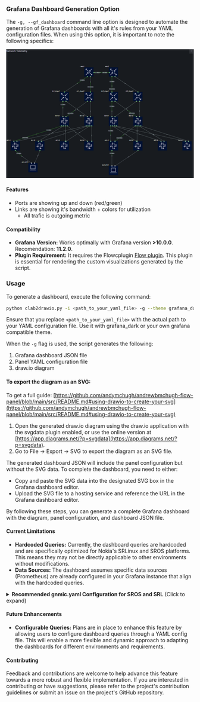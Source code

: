 ### Grafana Dashboard Generation Option

The `-g, --gf_dashboard` command line option is designed to automate the generation of Grafana dashboards with all it's rules from your YAML configuration files. When using this option, it is important to note the following specifics:

![Grafana ](img/grafana.png)

#### Features
- Ports are showing up and down (red/green)
- Links are showing it's bandwidth + colors for utilization
    - All trafic is outgoing metric

#### Compatibility
- **Grafana Version:** Works optimally with Grafana version **>10.0.0**. Recomendation: **11.2.0**.
- **Plugin Requirement:** It requires the Flowcplugin [Flow plugin](https://grafana.com/grafana/plugins/andrewbmchugh-flow-panel). This plugin is essential for rendering the custom visualizations generated by the script. 

### Usage
To generate a dashboard, execute the following command:
```bash
python clab2drawio.py -i <path_to_your_yaml_file> -g --theme grafana_dark
```
Ensure that you replace `<path_to_your_yaml_file>` with the actual path to your YAML configuration file. Use it with grafana_dark or your own grafana compatible theme.

When the `-g` flag is used, the script generates the following:
1. Grafana dashboard JSON file
2. Panel YAML configuration file
3. draw.io diagram

#### To export the diagram as an SVG:
To get a full guide: [https://github.com/andymchugh/andrewbmchugh-flow-panel/blob/main/src/README.md#using-drawio-to-create-your-svg](https://github.com/andymchugh/andrewbmchugh-flow-panel/blob/main/src/README.md#using-drawio-to-create-your-svg)
1. Open the generated draw.io diagram using the draw.io application with the svgdata plugin enabled, or use the online version at [https://app.diagrams.net/?p=svgdata](https://app.diagrams.net/?p=svgdata).
2. Go to File -> Export -> SVG to export the diagram as an SVG file.

The generated dashboard JSON will include the panel configuration but without the SVG data. To complete the dashboard, you need to either:
- Copy and paste the SVG data into the designated SVG box in the Grafana dashboard editor.
- Upload the SVG file to a hosting service and reference the URL in the Grafana dashboard editor.

By following these steps, you can generate a complete Grafana dashboard with the diagram, panel configuration, and dashboard JSON file.

#### Current Limitations
- **Hardcoded Queries:** Currently, the dashboard queries are hardcoded and are specifically optimized for Nokia's SRLinux and SROS platforms. This means they may not be directly applicable to other environments without modifications.
- **Data Sources:** The dashboard assumes specific data sources (Prometheus) are already configured in your Grafana instance that align with the hardcoded queries.

<details>
<summary><b>Recommended gnmic.yaml Configuration for SROS and SRL</b> (Click to expand)</summary>


```yaml
username: admin
password: *******
insecure: true
log: true

common_sros_subscriptions: &common_sros_subs
  insecure: true
  password: ******
  subscriptions:
      - sros-if-stats
      - sros-bgp-stats
      - sros-service-stats

common_srl_subscriptions: &common_srl_subs
  port: 57400
  skip-verify: true
  insecure: false
  password: *******
  subscriptions:
      - srl-if-stats 
      - srl-bgp
      - srl-system-performance
      - srl-routes
      - srl-bridge
      - srl-apps
      - srl-net-instance

targets:
  dc1-l1: *common_srl_subs
  dc1-l2: *common_srl_subs
  dc1-l3: *common_srl_subs
  dc1-l4: *common_srl_subs
  dc1-s1: *common_srl_subs
  dc1-s2: *common_srl_subs
  dc2-l1: *common_srl_subs
  dc2-l2: *common_srl_subs
  dc2-l3: *common_srl_subs
  dc2-l4: *common_srl_subs
  dc2-s1: *common_srl_subs
  dc2-s2: *common_srl_subs
  wan1: *common_sros_subs
  wan2: *common_sros_subs
  dc1_dcgw1: *common_sros_subs
  dc2_dcgw2: *common_sros_subs
  dc2_dcgw1: *common_sros_subs
  dc1_dcgw2: *common_sros_subs

subscriptions:
  ## SROS ###
  sros-if-stats:
    paths:
      - /state/port[port-id=*]/oper-state
      - /state/port[port-id=*]/ethernet/statistics
    mode: stream
    stream-mode: sample
    sample-interval: 1s
            
  sros-bgp-stats:
    paths:
      - /state/router[router-name=*]/bgp/statistics/peers
      - /state/router[router-name=*]/bgp/neighbor[ip-address=*]/statistics/session-state
      - /state/router[router-name=*]/bgp/neighbor[ip-address=*]/statistics/family-prefix/ipv4
      - /state/router[router-name=*]/bgp/neighbor[ip-address=*]/statistics/family-prefix/evpn
    mode: stream
    stream-mode: sample
    sample-interval: 5s

  sros-service-stats:
    paths:
      - /state/service/vpls[service-name=*]/oper-state
      - /state/service/vprn[service-name=*]/oper-state
    mode: stream
    stream-mode: sample
    sample-interval: 5s


  srl-system-performance: 
    mode: stream
    stream-mode: sample
    sample-interval: 5s
    paths: 
      - /platform/control[slot=*]/cpu[index=all]/total
      - /platform/control[slot=*]/memory
  srl-if-stats:
    mode: stream
    stream-mode: sample
    sample-interval: 3s
    paths: 
      - /interface[name=ethernet-1/*]/oper-state
      - /interface[name=ethernet-1/*]/statistics
      - /interface[name=ethernet-1/*]/traffic-rate
  srl-routes:
    mode: stream
    stream-mode: sample
    sample-interval: 5s
    paths:
      - /network-instance[name=*]/route-table/ipv4-unicast/statistics/
      - /network-instance[name=*]/route-table/ipv6-unicast/statistics/
  srl-bgp:
    mode: stream
    stream-mode: sample
    sample-interval: 5s
    paths:
      - /network-instance[name=*]/protocols/bgp/statistics
  srl-bridge:
    mode: stream
    stream-mode: sample
    sample-interval: 5s
    paths:
      - /network-instance[name=*]/bridge-table/statistics/
  srl-apps:
    paths:
      - /system/app-management/application[name=*]
    mode: stream
    stream-mode: sample
    sample-interval: 5s
  srl-net-instance:
    paths:
      - /network-instance[name=*]/oper-state
    mode: stream
    stream-mode: sample
    sample-interval: 5s

outputs:
  prom-output:
    type: prometheus
    #listen: "gnmic:9804"
    listen: :9273
    # export-timestamps: true
    #service-registration:
    #  address: consul:8500
    event-processors:
     - trim-prefixes
     - rename-port-sros
     - rename-port-value-sros
     - rename-srl-interface
     - oper-state-to-int

processors:
  trim-prefixes:
    event-strings:
      value-names:
        - "^/state/.*"
      transforms:
        - trim-prefix:
            apply-on: "name"
            prefix: "/state/"

  oper-state-to-int:
    event-strings:
      value-names:
        - ".*"
      transforms:
        - replace:
            apply-on: "value"
            old: "up"
            new: "1"
        - replace: 
            apply-on: "value"
            old: "down"
            new: "0"   
  rename-port-sros:
    event-strings:
      tag-names:
        - "^port_port-id"
      transforms:
        - replace:
            apply-on: "name"
            old: "port_port-id"
            new: "interface_name"
  rename-port-value-sros:
    event-strings:
      tag-names:
        - "^interface_name"
      transforms:
        - replace:
            apply-on: "value"
            old: ".*/c(\\d+)(/\\d+)?"
            new: "eth$1"
  rename-srl-interface:
    event-strings:
      tag-names:
        - "^interface_name"
      transforms:
        - replace:
            apply-on: "value"
            old: "ethernet-(\\d+)/(\\d+)"
            new: "e$1-$2"
```
</details>

#### Future Enhancements
- **Configurable Queries:** Plans are in place to enhance this feature by allowing users to configure dashboard queries through a YAML config file. This will enable a more flexible and dynamic approach to adapting the dashboards for different environments and requirements.

#### Contributing
Feedback and contributions are welcome to help advance this feature towards a more robust and flexible implementation. If you are interested in contributing or have suggestions, please refer to the project's contribution guidelines or submit an issue on the project's GitHub repository.
